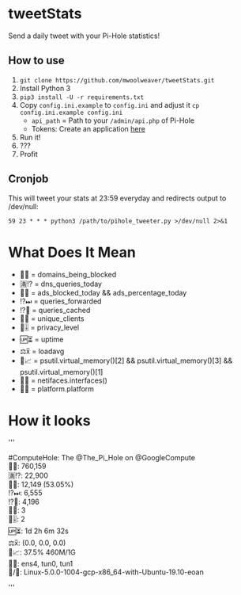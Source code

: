 # tweetStats

Send a daily tweet with your Pi-Hole statistics!

## How to use

1. `git clone https://github.com/mwoolweaver/tweetStats.git`
2. Install Python 3
3. `pip3 install -U -r requirements.txt`
4. Copy `config.ini.example` to `config.ini` and adjust it `cp config.ini.example config.ini`
   - `api_path` = Path to your `/admin/api.php` of Pi-Hole
   - Tokens: Create an application [here](https://apps.twitter.com/)
5. Run it!
6. ???
7. Profit

## Cronjob

This will tweet your stats at 23:59 everyday and redirects output to /dev/null:

```
59 23 * * * python3 /path/to/pihole_tweeter.py >/dev/null 2>&1
```

# What Does It Mean

 * 🚫🌐 = domains_being_blocked
 * 🈵⁉️  = dns_queries_today
 * 📢🚫 = ads_blocked_today && ads_percentage_today
 * ⁉️⏭  = queries_forwarded
 * ⁉️💾  = queries_cached
 * 🦄🙈 = unique_clients
 * 🔐🎚️ = privacy_level
 * 🆙⏳ = uptime
 * ⚖️x̅  = loadavg
 * 🐏📈 = psutil.virtual_memory()[2] && psutil.virtual_memory()[3] && psutil.virtual_memory()[1]
 * 🔗📡 = netifaces.interfaces()
 * 🐧🌽 = platform.platform



# How it looks

'''

#ComputeHole: The @The_Pi_Hole on @GoogleCompute     
🚫🌐: 760,159      
🈵⁉️: 22,900      
📢🚫: 12,149 (53.05%)      
⁉️⏭: 6,555      
⁉️💾: 4,196      
🦄🙈: 3      
🔐🎚️: 2      
🆙⏳: 1d 2h 6m 32s      
⚖️x̅: (0.0, 0.0, 0.0)        
🐏📈: 37.5% 460M/1G         
🔗📡: ens4, tun0, tun1        
🐧/🌽: Linux-5.0.0-1004-gcp-x86_64-with-Ubuntu-19.10-eoan


'''
